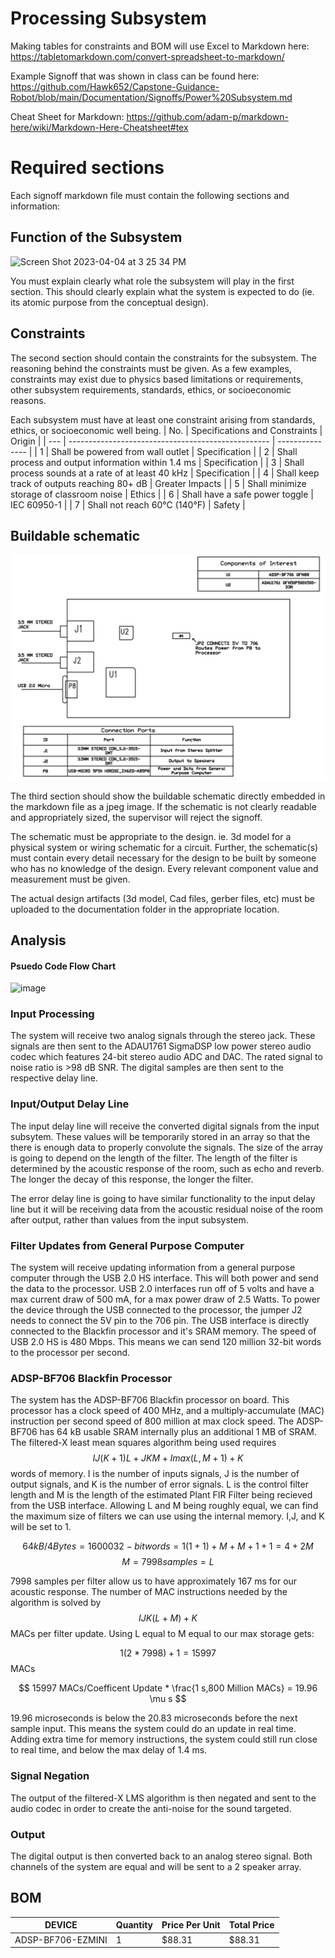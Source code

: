 # Processing Subsystem




Making tables for constraints and BOM will use Excel to Markdown here:
https://tabletomarkdown.com/convert-spreadsheet-to-markdown/

Example Signoff that was shown in class can be found here:
https://github.com/Hawk652/Capstone-Guidance-Robot/blob/main/Documentation/Signoffs/Power%20Subsystem.md

Cheat Sheet for Markdown:
https://github.com/adam-p/markdown-here/wiki/Markdown-Here-Cheatsheet#tex

# Required sections


Each signoff markdown file must contain the following sections and information:

## Function of the Subsystem

<img width="728" alt="Screen Shot 2023-04-04 at 3 25 34 PM" src="https://user-images.githubusercontent.com/123997954/229912228-53e792c0-7cce-496a-ace8-6fa46197ea0d.png">

You must explain clearly what role the subsystem will play in the first section. This should clearly explain what the system is expected to do (ie. its atomic purpose from the conceptual design).

## Constraints

The second section should contain the constraints for the subsystem. The reasoning behind the constraints must be given. As a few examples, constraints may exist due to physics based limitations or requirements, other subsystem requirements, standards, ethics, or socioeconomic reasons. 

Each subsystem must have at least one constraint arising from standards, ethics, or socioeconomic well being.
| No. | Specifications and Constraints                     | Origin          |
| --- | -------------------------------------------------- | --------------- |
| 1   | Shall be powered from wall outlet                  | Specification   |
| 2   | Shall process and output information within 1.4 ms | Specification   |
| 3   | Shall process sounds at a rate of at least 40 kHz  | Specification   |
| 4   | Shall keep track of outputs reaching 80+ dB        | Greater Impacts |
| 5   | Shall minimize storage of classroom noise          | Ethics          |
| 6   | Shall have a safe power toggle                     | IEC 60950-1     |
| 7   | Shall not reach 60°C (140°F)                       | Safety          |

## Buildable schematic 

![image](https://github.com/CarsonDPope/Active-Noise-Control-With-Wall-Transmission-Detection/blob/jmvega52-patch-1/Documentation/Images/DSPBOARD.png)

The third section should show the buildable schematic directly embedded in the markdown file as a jpeg image. If the schematic is not clearly readable and appropriately sized, the supervisor will reject the signoff. 

The schematic must be appropriate to the design. ie. 3d model for a physical system or wiring schematic for a circuit. Further, the schematic(s) must contain every detail necessary for the design to be built by someone who has no knowledge of the design. Every relevant component value and measurement must be given.

The actual design artifacts (3d model, Cad files, gerber files, etc) must be uploaded to the documentation folder in the appropriate location.

## Analysis

#### Psuedo Code Flow Chart
![image](https://user-images.githubusercontent.com/123997954/229912784-1174c224-1c0f-4fb9-8a78-3f503ecb81d3.png)


### Input Processing

The system will receive two analog signals through the stereo jack. These signals are then sent to the ADAU1761 SigmaDSP low power stereo audio codec which features 24-bit stereo audio ADC and DAC. The rated signal to noise ratio is >98 dB SNR. The digital samples are then sent to the respective delay line.

### Input/Output Delay Line

The input delay line will receive the converted digital signals from the input subsytem. These values will be temporarily stored in an array so that the there is enough data to properly convolute the signals. The size of the array is going to depend on the length of the filter. The length of the filter is determined by the acoustic response of the room, such as echo and reverb. The longer the decay of this response, the longer the filter.

The error delay line is going to have similar functionality to the input delay line but it will be receiving data from the acoustic residual noise of the room after output, rather than values from the input subsystem. 

### Filter Updates from General Purpose Computer

The system will receive updating information from a general purpose computer through the USB 2.0 HS interface. This will both power and send the data to the processor. USB 2.0 interfaces run off of 5 volts and have a max current draw of 500 mA, for a max power draw of 2.5 Watts. To power the device through the USB connected to the processor, the jumper J2 needs to connect the 5V pin to the 706 pin.
The USB interface is directly connected to the Blackfin processor and it's SRAM memory. The speed of USB 2.0 HS is 480 Mbps. This means we can send 120 million 32-bit words to the processor per second.

###  ADSP-BF706 Blackfin Processor

The system has the ADSP-BF706 Blackfin processor on board. This processor has a clock speed of 400 MHz, and a multiply-accumulate (MAC) instruction per second speed of 800 million at max clock speed. The ADSP-BF706 has 64 kB usable SRAM internally plus an additional 1 MB of SRAM. The filtered-X least mean squares algorithm being used requires $$IJ(K+1)L+JKM+Imax(L,M+1)+K$$ words of memory. I is the number of inputs signals, J is the number of output signals, and K is the number of error signals. L is the control filter length and M is the length of the estimated Plant FIR Filter being recieved from the USB interface. Allowing L and M being roughly equal, we can find the maximum size of filters we can use using the internal memory. I,J, and K will be set to 1.

$$ 64kB /4 Bytes = 16000 32-bit words = 1(1+1) + M + M + 1 + 1 = 4 + 2 M $$
$$ M = 7998  samples = L $$

7998 samples per filter allow us to have approximately 167 ms for our acoustic response. The number of MAC instructions needed by the algorithm is solved by $$ IJK(L+M)+K $$ MACs per filter update. Using L equal to M equal to our max storage gets:

$$ 1(2 * 7998) + 1 = 15997 $$ MACs

$$ 15997 MACs/Coefficent Update * \frac{1 s,800 Million MACs} = 19.96 \mu s $$

19.96 microseconds is below the 20.83 microseconds before the next sample input. This means the system could do an update in real time. Adding extra time for memory instructions, the system could still run close to real time, and below the max delay of 1.4 ms.

### Signal Negation

The output of the filtered-X LMS algorithm is then negated and sent to the audio codec in order to create the anti-noise for the sound targeted. 

### Output 

The digital output is then converted back to an analog stereo signal. Both channels of the system are equal and will be sent to a 2 speaker array. 

## BOM
| DEVICE            | Quantity | Price Per Unit | Total Price |
| ----------------- | -------- | -------------- | ----------- |
| ADSP-BF706-EZMINI | 1        | $88.31         | $88.31      |
